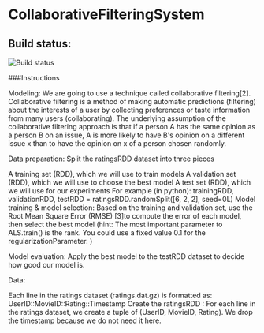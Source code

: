 # CollaborativeFilteringSystem
## Build status:
![Build status](https://travis-ci.org/ycc1107/CollaborativeFilteringSystem.svg?branch=master)

###Instructions

Modeling: We are going to use a technique called collaborative filtering[2]. Collaborative filtering is a method of making automatic predictions (filtering) about the interests of a user by collecting preferences or taste information from many users (collaborating). The underlying assumption of the collaborative filtering approach is that if a person A has the same opinion as a person B on an issue, A is more likely to have B's opinion on a different issue x than to have the opinion on x of a person chosen randomly.

Data preparation: Split the ratingsRDD dataset into three pieces

A training set (RDD), which we will use to train models
A validation set (RDD), which we will use to choose the best model
A test set (RDD), which we will use for our experiments
For example (in python): trainingRDD, validationRDD, testRDD = ratingsRDD.randomSplit([6, 2, 2], seed=0L)
Model training & model selection: Based on the training and validation set, use the Root Mean Square Error (RMSE) [3]to compute the error of each model, then select the best model (hint: The most important parameter to ALS.train() is the rank. You could use a fixed value 0.1 for the regularizationParameter. )

Model evaluation: Apply the best model to the testRDD dataset to decide how good our model is.

Data:

Each line in the ratings dataset (ratings.dat.gz) is formatted as: UserID::MovieID::Rating::Timestamp
Create the ratingsRDD : For each line in the ratings dataset, we create a tuple of (UserID, MovieID, Rating). We drop the timestamp because we do not need it here.